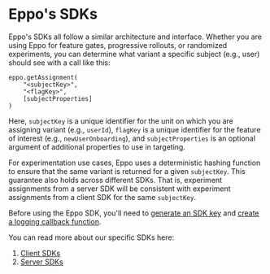 # Eppo's SDKs

Eppo's SDKs all follow a similar architecture and interface. Whether you are using Eppo for feature gates, progressive rollouts, or randomized experiments, you can determine what variant a specific subject (e.g., user) should see with a call like this:

```{js}
eppo.getAssignment(
    "<subjectKey>",
    "<flagKey>",
    [subjectProperties]
)
```

Here, `subjectKey` is a unique identifier for the unit on which you are assigning variant (e.g., `userId`), `flagKey` is a unique identifier for the feature of interest (e.g., `newUserOnboarding`), and `subjectProperties` is an optional argument of additional properties to use in targeting.

For experimentation use cases, Eppo uses a deterministic hashing function to ensure that the same variant is returned for a given `subjectKey`. This guarantee also holds across different SDKs. That is, experiment assignments from a server SDK will be consistent with experiment assignments from a client SDK for the same `subjectKey`.

Before using the Eppo SDK, you'll need to [generate an SDK key](/sdks/api-keys) and [create a logging callback function](/sdks/event-logging).

You can read more about our specific SDKs here:
1. [Client SDKs](/sdks/client-sdks)
2. [Server SDKs](/sdks/server-sdks)
